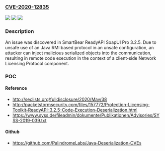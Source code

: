 ### [CVE-2020-12835](https://cve.mitre.org/cgi-bin/cvename.cgi?name=CVE-2020-12835)
![](https://img.shields.io/static/v1?label=Product&message=n%2Fa&color=blue)
![](https://img.shields.io/static/v1?label=Version&message=n%2Fa&color=blue)
![](https://img.shields.io/static/v1?label=Vulnerability&message=n%2Fa&color=brighgreen)

### Description

An issue was discovered in SmartBear ReadyAPI SoapUI Pro 3.2.5. Due to unsafe use of an Java RMI based protocol in an unsafe configuration, an attacker can inject malicious serialized objects into the communication, resulting in remote code execution in the context of a client-side Network Licensing Protocol component.

### POC

#### Reference
- http://seclists.org/fulldisclosure/2020/May/38
- http://packetstormsecurity.com/files/157772/Protection-Licensing-Toolkit-ReadyAPI-3.2.5-Code-Execution-Deserialization.html
- https://www.syss.de/fileadmin/dokumente/Publikationen/Advisories/SYSS-2019-039.txt

#### Github
- https://github.com/PalindromeLabs/Java-Deserialization-CVEs

